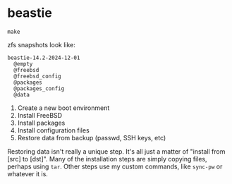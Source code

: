 # beastie

`make`

zfs snapshots look like:

```
beastie-14.2-2024-12-01
  @empty
  @freebsd
  @freebsd_config
  @packages
  @packages_config
  @data
```
1. Create a new boot environment
2. Install FreeBSD
3. Install packages
4. Install configuration files
5. Restore data from backup (passwd, SSH keys, etc)

Restoring data isn't really a unique step.
It's all just a matter of "install from [src] to [dst]".
Many of the installation steps are simply copying files, perhaps using `tar`.
Other steps use my custom commands, like `sync-pw` or whatever it is.
